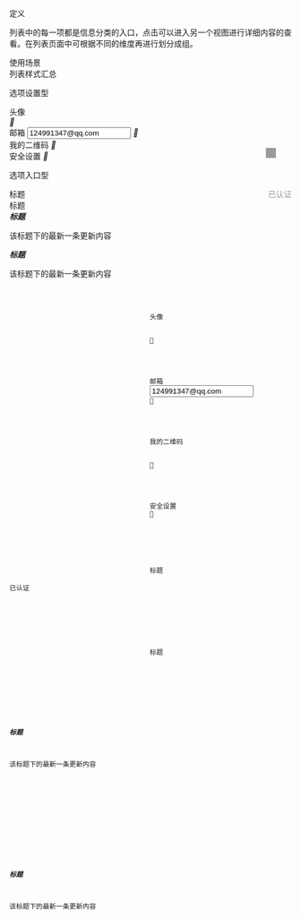 <div bx-name="alimama/design/mobile/component/tablelist/tablelist"></div>
<div class="spec-section mb40">
   <div class="mb40">
        <div class="fontsize-20 mb10">定义</div>
        <p class="mb20">列表中的每一项都是信息分类的入口，点击可以进入另一个视图进行详细内容的查看。在列表页面中可根据不同的维度再进行划分成组。</p>
    </div>
    <div class="mb40">
        <div class="fontsize-20 mb10">使用场景</div> 
        <div class="example demo1">
            <div class="content" style="overflow:hidden;">
                <div class="content-header">
                    <div>列表样式汇总</div> 
                </div> 
                <div class="content-body pd0">
                    <div class="content-show">
                       <div class="demo_content">
                            <div class="phone_demo">
                                <p class="promotion">选项设置型</p>
                                <div class="h5Col head">
                                   <span class="colt">头像</span>
                                   <div class="headContainer"></div>
                                   <i class="forDetail tablelistfont">&#xe604;</i>
                                </div>
                                <div class="h5Col email">
                                   <span class="colt">邮箱</span>
                                   <input type="email" value="124991347@qq.com"/>
                                   <i class="forDetail tablelistfont">&#xe604;</i>
                                </div>
                                <div class="h5Col qrcode">
                                   <span class="colt">我的二维码</span>
                                   <div style="width:18px;height:18px;background:#9a9a9a;float:right;margin:16px 28px 0 0;"></div>
                                   <i class="forDetail tablelistfont">&#xe604;</i>
                                </div>
                                <div class="h5Col safty">
                                   <span class="colt">安全设置</span>
                                   <i class="forDetail tablelistfont">&#xe604;</i>
                                </div>
                                <p class="promotion">选项入口型</p>
                                <div class="h5Col entrace1">
                                   <div class="img"></div>
                                   <span class="colt">标题</span>
                                   <div style="float:right;color:rgba(0,0,0,.4);">已认证</div>
                                </div>
                                <div class="h5Col entrace1">
                                   <div class="img"></div>
                                   <span class="colt">标题</span>
                                </div>
                                <div class="h5Col entrace2">
                                   <div class="img"></div>
                                   <div class="content">
                                        <h5 style="margin:0;">标题</h5> 
                                        <p>该标题下的最新一条更新内容</p>
                                   </div> 
                                </div>
                                <div class="h5Col entrace3">
                                   <div class="img"></div>
                                   <div class="content">
                                        <h5 style="margin:0;">标题</h5> 
                                        <p>该标题下的最新一条更新内容</p>
                                   </div> 
                                </div>
                            </div> 
                       </div> 
                    </div> 
                    <div class="content-pre">
                         <pre class="example-pre" style="border-top:none;">
                             <code class="hljs html xml">
                                <div class="h5Col head">
                                   <span class="colt">头像</span>
                                   <div class="headContainer"></div>
                                   <i class="forDetail tablelistfont">&#xe604;</i>
                                </div>
                                <div class="h5Col email">
                                   <span class="colt">邮箱</span>
                                   <input type="email" value="124991347@qq.com"/>
                                   <i class="forDetail tablelistfont">&#xe604;</i>
                                </div>
                                <div class="h5Col qrcode">
                                   <span class="colt">我的二维码</span>
                                   <div></div>
                                   <i class="forDetail tablelistfont">&#xe604;</i>
                                </div>
                                <div class="h5Col safty">
                                   <span class="colt">安全设置</span>
                                   <i class="forDetail tablelistfont">&#xe604;</i>
                                </div>
                                <div class="h5Col entrace1">
                                   <div class="img"></div>
                                   <span class="colt">标题</span>
                                   <div>已认证</div>
                                </div>
                                <div class="h5Col entrace1">
                                   <div class="img"></div>
                                   <span class="colt">标题</span>
                                </div>
                                <div class="h5Col entrace2">
                                   <div class="img"></div>
                                   <div class="content">
                                        <h5 style="margin:0;">标题</h5> 
                                        <p>该标题下的最新一条更新内容</p>
                                   </div> 
                                </div>
                                <div class="h5Col entrace3">
                                   <div class="img"></div>
                                   <div class="content">
                                        <h5 style="margin:0;">标题</h5> 
                                        <p>该标题下的最新一条更新内容</p>
                                   </div> 
                                </div>
                             </code>
                         </pre> 
                     </div>
                 </div> 
             </div> 
      </div>
        <!--demo1end-->
</div>
